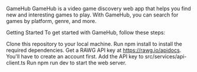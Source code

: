 GameHub
GameHub is a video game discovery web app that helps you find new and interesting games to play. With GameHub, you can search for games by platform, genre, and more.

Getting Started
To get started with GameHub, follow these steps:

Clone this repository to your local machine.
Run npm install to install the required dependencies.
Get a RAWG API key at https://rawg.io/apidocs. You'll have to create an account first.
Add the API key to src/services/api-client.ts
Run npm run dev to start the web server.
